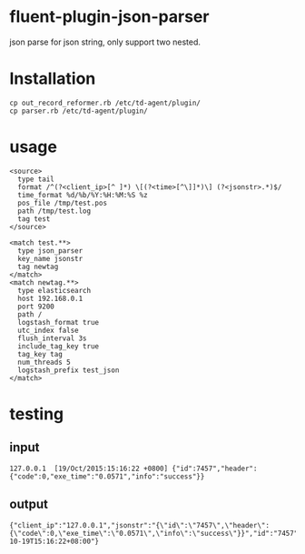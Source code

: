 # fluent-plugin-json-parser
json parse for json string, only support two nested.

# Installation
```
cp out_record_reformer.rb /etc/td-agent/plugin/
cp parser.rb /etc/td-agent/plugin/
```
# usage
```
<source>
  type tail
  format /^(?<client_ip>[^ ]*) \[(?<time>[^\]]*)\] (?<jsonstr>.*)$/
  time_format %d/%b/%Y:%H:%M:%S %z
  pos_file /tmp/test.pos
  path /tmp/test.log
  tag test
</source>

<match test.**>
  type json_parser
  key_name jsonstr
  tag newtag
</match>
<match newtag.**>
  type elasticsearch
  host 192.168.0.1
  port 9200
  path /
  logstash_format true
  utc_index false
  flush_interval 3s
  include_tag_key true
  tag_key tag
  num_threads 5
  logstash_prefix test_json
</match>
```
# testing
## input
```
127.0.0.1  [19/Oct/2015:15:16:22 +0800] {"id":7457","header":{"code":0,"exe_time":"0.0571","info":"success"}}
```
## output
```
{"client_ip":"127.0.0.1","jsonstr":"{\"id\":\"7457\",\"header\":{\"code\":0,\"exe_time\":\"0.0571\",\"info\":\"success\"}}","id":"7457","code":0,"exe_time":"0.0571","info":"success","tag":"newtag","@timestamp":"2015-10-19T15:16:22+08:00"}
```
